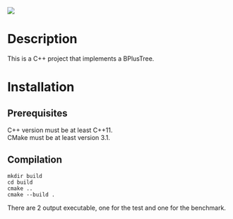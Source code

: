 ![](https://github.com/actions/coignetp/BPlusTree/workflows/.github/workflows/ccpp.yml/badge.svg)

# Description
This is a C++ project that implements a BPlusTree.

# Installation
## Prerequisites
C++ version must be at least C++11.  
CMake must be at least version 3.1.

## Compilation
```
mkdir build
cd build
cmake ..
cmake --build .
```
There are 2 output executable, one for the test and one for the benchmark.